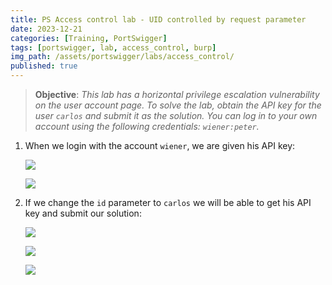 ```yaml
---
title: PS Access control lab - UID controlled by request parameter
date: 2023-12-21
categories: [Training, PortSwigger]
tags: [portswigger, lab, access_control, burp]
img_path: /assets/portswigger/labs/access_control/
published: true
---
```


> **Objective**: _This lab has a horizontal privilege escalation vulnerability on the user account page. To solve the lab, obtain the API key for the user `carlos` and submit it as the solution. You can log in to your own account using the following credentials: `wiener:peter`._

1. When we login with the account `wiener`, we are given his API key:

    ![](lab2_api_key_wiener.png)

    ![](lab2_api_key_wiener_burp.png)

2. If we change the `id` parameter to `carlos` we will be able to get his API key and submit our solution:

    ![](lab2_api_key_carlos.png)

    ![](lab2_api_key_carlos_burp.png)

    ![](lab2_solved.png)